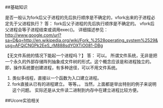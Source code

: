 ##基础知识

是否一般认为fork后父子进程的先后执行顺序是不确定的，vfork出来的子进程必定先于父进程执行？ 
答：
fork后父子进程的先后执行顺序是不确定的。 
vfork后父进程会等子进程结束或调用exec()。 
详细描述参见：
http://www.google.com/url?sa=D&q=http://en.wikipedia.org/wiki/Fork_%2528operating_system%2529&usg=AFQjCNGPk2EeS_rM888sdYOXTiO081-DBg

【无文件系统的情况下能起一个进程吗？】
答：
可以。
所谓文件系统，无非是把一个永久的外部存储阵列抽象成文件树的形式。这个概念应该是和进程独立的。
即，操作系统要创建进程，有多种途径，可以不用文件系统。 
1. 类似多线程，直接以一个函数为入口建立进程。 
2. fork直接从已有的进程建立。 
等等。。 
当然，上面都是举出特别的例子来说明这个问题。 
实际还是从文件读二进制到内存中在建立进程比较方便。 



##Ucore实验相关

